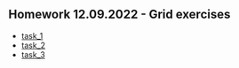 ## Homework 12.09.2022 - Grid exercises

- [task_1](https://sl101.github.io/TEL-RAN_FE/homeworks/12.09.2022/task_1/)
- [task_2](https://sl101.github.io/TEL-RAN_FE/homeworks/12.09.2022/task_2/)
- [task_3](https://github.com/sl101/TEL-RAN_FE/tree/main/homeworks/12.09.2022/task_3/)
